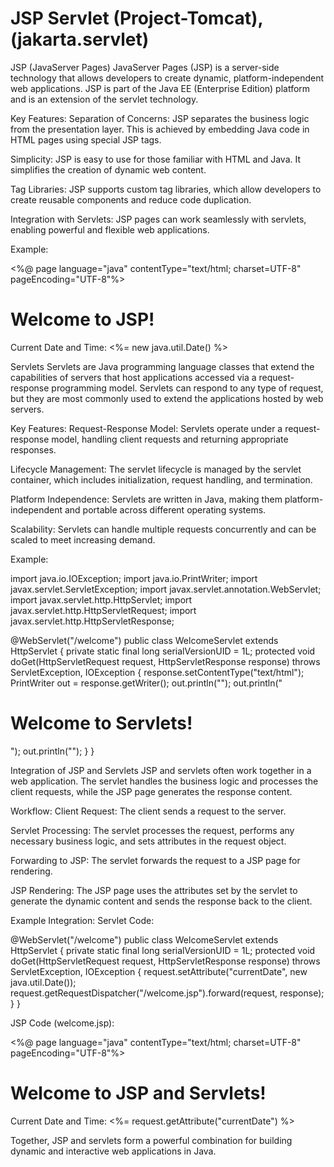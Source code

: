 # JSP Servlet (Project-Tomcat), (jakarta.servlet)
JSP (JavaServer Pages)
JavaServer Pages (JSP) is a server-side technology that allows developers to create dynamic, platform-independent web applications. JSP is part of the Java EE (Enterprise Edition) platform and is an extension of the servlet technology.

Key Features:
Separation of Concerns: JSP separates the business logic from the presentation layer. This is achieved by embedding Java code in HTML pages using special JSP tags.

Simplicity: JSP is easy to use for those familiar with HTML and Java. It simplifies the creation of dynamic web content.

Tag Libraries: JSP supports custom tag libraries, which allow developers to create reusable components and reduce code duplication.

Integration with Servlets: JSP pages can work seamlessly with servlets, enabling powerful and flexible web applications.

Example:

<%@ page language="java" contentType="text/html; charset=UTF-8" pageEncoding="UTF-8"%>
<!DOCTYPE html>
<html>
<head>
    <title>Welcome Page</title>
</head>
<body>
    <h1>Welcome to JSP!</h1>
    <p>Current Date and Time: <%= new java.util.Date() %></p>
</body>
</html>

        
Servlets
Servlets are Java programming language classes that extend the capabilities of servers that host applications accessed via a request-response programming model. Servlets can respond to any type of request, but they are most commonly used to extend the applications hosted by web servers.

Key Features:
Request-Response Model: Servlets operate under a request-response model, handling client requests and returning appropriate responses.

Lifecycle Management: The servlet lifecycle is managed by the servlet container, which includes initialization, request handling, and termination.

Platform Independence: Servlets are written in Java, making them platform-independent and portable across different operating systems.

Scalability: Servlets can handle multiple requests concurrently and can be scaled to meet increasing demand.

Example:

import java.io.IOException;
import java.io.PrintWriter;
import javax.servlet.ServletException;
import javax.servlet.annotation.WebServlet;
import javax.servlet.http.HttpServlet;
import javax.servlet.http.HttpServletRequest;
import javax.servlet.http.HttpServletResponse;

@WebServlet("/welcome")
public class WelcomeServlet extends HttpServlet {
    private static final long serialVersionUID = 1L;
    protected void doGet(HttpServletRequest request, HttpServletResponse response) throws ServletException, IOException {
        response.setContentType("text/html");
        PrintWriter out = response.getWriter();
        out.println("<html><body>");
        out.println("<h1>Welcome to Servlets!</h1>");
        out.println("</body></html>");
    }
}


Integration of JSP and Servlets
JSP and servlets often work together in a web application. The servlet handles the business logic and processes the client requests, while the JSP page generates the response content.

Workflow:
Client Request: The client sends a request to the server.

Servlet Processing: The servlet processes the request, performs any necessary business logic, and sets attributes in the request object.

Forwarding to JSP: The servlet forwards the request to a JSP page for rendering.

JSP Rendering: The JSP page uses the attributes set by the servlet to generate the dynamic content and sends the response back to the client.

Example Integration:
Servlet Code:


@WebServlet("/welcome")
public class WelcomeServlet extends HttpServlet {
    private static final long serialVersionUID = 1L;
    protected void doGet(HttpServletRequest request, HttpServletResponse response) throws ServletException, IOException {
        request.setAttribute("currentDate", new java.util.Date());
        request.getRequestDispatcher("/welcome.jsp").forward(request, response);
    }
}


JSP Code (welcome.jsp):

<%@ page language="java" contentType="text/html; charset=UTF-8" pageEncoding="UTF-8"%>
<!DOCTYPE html>
<html>
<head>
    <title>Welcome Page</title>
</head>
<body>
    <h1>Welcome to JSP and Servlets!</h1>
    <p>Current Date and Time: <%= request.getAttribute("currentDate") %></p>
</body>
</html>

    
Together, JSP and servlets form a powerful combination for building dynamic and interactive web applications in Java.
